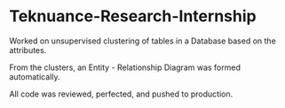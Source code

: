 # Teknuance-Research-Internship
Worked on unsupervised clustering of tables in a Database based on the attributes. 

From the clusters, an Entity - Relationship Diagram was formed automatically. 

All code was reviewed, perfected, and pushed to production.

